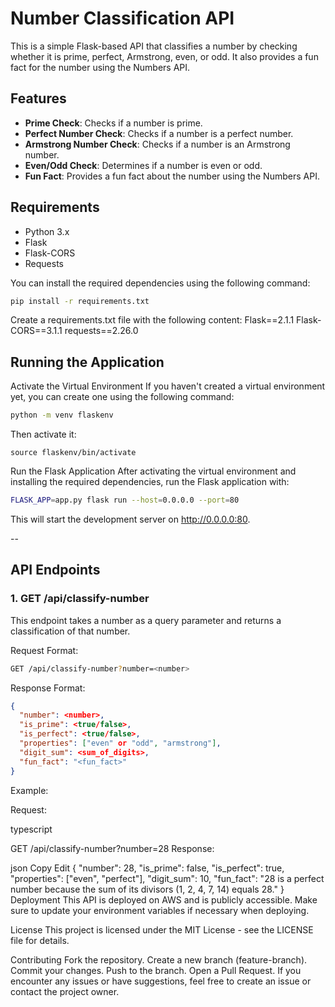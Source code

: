 # Number Classification API

This is a simple Flask-based API that classifies a number by checking whether it is prime, perfect, Armstrong, even, or odd. It also provides a fun fact for the number using the Numbers API.

## Features

- **Prime Check**: Checks if a number is prime.
- **Perfect Number Check**: Checks if a number is a perfect number.
- **Armstrong Number Check**: Checks if a number is an Armstrong number.
- **Even/Odd Check**: Determines if a number is even or odd.
- **Fun Fact**: Provides a fun fact about the number using the Numbers API.

## Requirements

- Python 3.x
- Flask
- Flask-CORS
- Requests

You can install the required dependencies using the following command:

```bash
pip install -r requirements.txt
```
Create a requirements.txt file with the following content:
Flask==2.1.1
Flask-CORS==3.1.1
requests==2.26.0

## Running the Application
Activate the Virtual Environment
If you haven't created a virtual environment yet, you can create one using the following command:

```bash
python -m venv flaskenv
```
Then activate it:


```
source flaskenv/bin/activate
```

Run the Flask Application
After activating the virtual environment and installing the required dependencies, run the Flask application with:

```bash
FLASK_APP=app.py flask run --host=0.0.0.0 --port=80
```
This will start the development server on http://0.0.0.0:80.

--

## API Endpoints
### 1. GET /api/classify-number
This endpoint takes a number as a query parameter and returns a classification of that number.

Request Format:
```bash
GET /api/classify-number?number=<number>
```
Response Format:

```json
{
  "number": <number>,
  "is_prime": <true/false>,
  "is_perfect": <true/false>,
  "properties": ["even" or "odd", "armstrong"],
  "digit_sum": <sum_of_digits>,
  "fun_fact": "<fun_fact>"
}
```
Example:

Request:

typescript

GET /api/classify-number?number=28
Response:

json
Copy
Edit
{
  "number": 28,
  "is_prime": false,
  "is_perfect": true,
  "properties": ["even", "perfect"],
  "digit_sum": 10,
  "fun_fact": "28 is a perfect number because the sum of its divisors (1, 2, 4, 7, 14) equals 28."
}
Deployment
This API is deployed on AWS and is publicly accessible. Make sure to update your environment variables if necessary when deploying.

License
This project is licensed under the MIT License - see the LICENSE file for details.

Contributing
Fork the repository.
Create a new branch (feature-branch).
Commit your changes.
Push to the branch.
Open a Pull Request.
If you encounter any issues or have suggestions, feel free to create an issue or contact the project owner.

